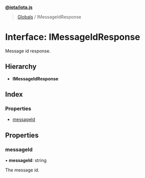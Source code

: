 **[@iota/iota.js](../README.md)**

> [Globals](../README.md) / IMessageIdResponse

# Interface: IMessageIdResponse

Message id response.

## Hierarchy

* **IMessageIdResponse**

## Index

### Properties

* [messageId](imessageidresponse.md#messageid)

## Properties

### messageId

•  **messageId**: string

The message id.

